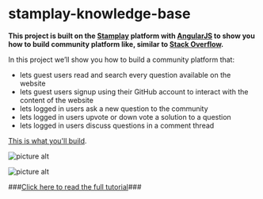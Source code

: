 stamplay-knowledge-base
===================

**This project is built on the [Stamplay](https://stamplay.com) platform with [AngularJS](http://angularjs.org) to show you how to build community platform like, similar to [Stack Overflow](http://stackoverflow.com/).**


In this project we’ll show you how to build a community platform that:

* lets guest users read and search every question available on the website
* lets guest users signup using their GitHub account to interact with the content of the website
* lets logged in users ask a new question to the community
* lets logged in users upvote or down vote a solution to a question
* lets logged in users discuss questions in a comment thread

[This is what you'll build](https://stamplaykb.stamplayapp.com/#/).

![picture alt](https://blog.stamplay.com/wp-content/uploads/2015/10/Screen-Shot-2015-10-19-at-8.50.21-AM.png "Community Dashoard")

![picture alt](https://blog.stamplay.com/wp-content/uploads/2015/10/Screen-Shot-2015-10-19-at-8.52.03-AM.png "Question Details View")



###[Click here to read the full tutorial](https://blog.stamplay.com/build-a-community-platfrom-with-stamplay-angularjs/)###
